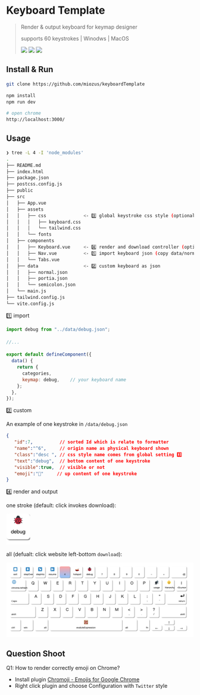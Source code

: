 # Keyboard Template

>
> Render & output keyboard for keymap designer
>
> supports 60 keystrokes | Winodws | MacOS
>
> <img src="https://img.shields.io/badge/Vue-3.2.16-orange?logo=vue.js"> <img src="https://img.shields.io/badge/Tailwindcss-2.2.19-orange?logo=Tailwind CSS"> <img src="https://img.shields.io/badge/Version-1.0.0-brightgreen?logo=Macy’s">

## Install & Run

```bash
git clone https://github.com/miozus/keyboardTemplate
```

```bash
npm install
npm run dev
```

```bash
# open chrome
http://localhost:3000/
```

## Usage

```bash
❯ tree -L 4 -I 'node_modules'
.
├── README.md
├── index.html
├── package.json
├── postcss.config.js
├── public
├── src
│   ├── App.vue
│   ├── assets
│   │   ├── css              <- 3️⃣ global keystroke css style (optional)
│   │   │   ├── keyboard.css
│   │   │   └── tailwind.css 
│   │   └── fonts
│   ├── components
│   │   ├── Keyboard.vue     <- 4️⃣ render and download controller (optional)
│   │   ├── Nav.vue          <- 1️⃣ import keyboard json (copy data/normal.json then change)
│   │   └── Tabs.vue
│   ├── data                 <- 2️⃣ custom keyboard as json 
│   │   ├── normal.json
│   │   ├── portia.json
│   │   └── semicolon.json
│   └── main.js
├── tailwind.config.js      
└── vite.config.js
```

1️⃣ import

```javascript
import debug from "../data/debug.json";

//...

export default defineComponent({
  data() {
    return {
      categories,   
      keymap: debug,    // your keyboard name
    };
  },
});

```

2️⃣ custom

An example of one keystroke in  `/data/debug.json`

```json
{
   "id":7,          // sorted Id which is relate to formatter
   "name":"^6",     // origin name as physical keyboard shown
   "class":"desc ", // css style name comes from global setting 3️⃣
   "text":"debug",  // bottom content of one keystroke
   "visible":true,  // visible or not
   "emoji":"🐞"     // up content of one keystroke
}
```

4️⃣ render and output

one stroke (default: click invokes download):

![debug](docs/img/_🐞_debug.png)

all (defualt: click website left-bottom `download`):

![debug-keyboard](docs/img/debug-keyboard.png)

## Question Shoot

Q1: How to render correctly emoji on Chrome?

- Install plugin [Chromoji - Emojis for Google Chrome](https://chrome.google.com/webstore/detail/chromoji-emojis-for-googl/negakbijaemdgbhklopmghphgaeadmpo)
- Right click plugin and choose Configuration with `Twitter` style
